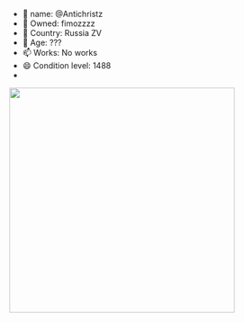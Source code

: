 - 👋 name: @Antichristz
- 👀 Owned: fimozzzz
- 🌱 Country: Russia ZV
- 💞️ Age: ???
- 📫 Works: No works
- 😄 Condition level: 1488
- 
<img align="left" src="https://media.discordapp.net/attachments/1236751716263919746/1296528307596038297/ded.jpg?ex=67129d94&is=67114c14&hm=367720bb365b26d599c4e2ea0d508bf9d8d8bfa612334b9c753a47042b6853ce&=&format=webp&width=502&height=669" width="400">
<!---
Antichristz/Antichristz is a ✨ special ✨ repository because its `README.md` (this file) appears on your GitHub profile.
You can click the Preview link to take a look at your changes.
--->
